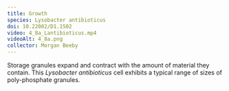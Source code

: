 ```yaml
---
title: Growth
species: Lysobacter antibioticus 
doi: 10.22002/D1.1502
video: 4_8a_Lantibioticus.mp4
videoAlt: 4_8a.png
collector: Morgan Beeby
---
```


Storage granules expand and contract with the amount of material they contain. This *Lysobacter antibioticus* cell exhibits a typical range of sizes of poly-phosphate granules.


